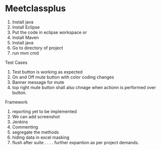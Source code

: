 # Meetclassplus
1. Install java
2. Install Eclipse 
3. Put the code in eclipse workspace
or
1. Install Maven 
2. Install java 
3. Go to directory of project
4. run mvn cmd 



Test Cases
1. Test button is working as expected 
2. On and Off mute button with color coding changes 
3. Banner message for mute 
4. top right mute button shall also chnage when actionn is performed over button.



Framework
1. reporting yet to be implemented 
2. We can add screenshot 
3. Jenkins 
4. Commenting 
5. segregate the methods
6. hiding data in excel masking
7. flush after suite
.
.
.
.
further expantion as per project demands.
